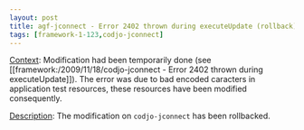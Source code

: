 ```yaml
---
layout: post
title: agf-jconnect - Error 2402 thrown during executeUpdate (rollback)
tags: [framework-1-123,codjo-jconnect]
---
```

<u>Context</u>:
Modification had been temporarily done (see [[framework:/2009/11/18/codjo-jconnect - Error 2402 thrown during executeUpdate]]).
The error was due to bad encoded caracters in application test resources, these resources have been modified consequently.

<u>Description</u>:
The modification on ```codjo-jconnect``` has been rollbacked.